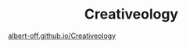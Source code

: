 <h1 align="center">Creativeology</h1>
<a href="https://albert-off.github.io/Creativeology/">albert-off.github.io/Creativeology</a>
